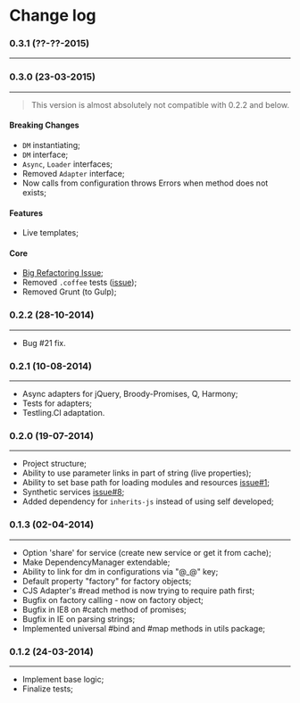 Change log
==========

### 0.3.1 (??-??-2015)
______________________


### 0.3.0 (23-03-2015)
______________________

> This version is almost absolutely not compatible with 0.2.2 and below.

#### Breaking Changes

+ `DM` instantiating;
+ `DM` interface;
+ `Async`, `Loader` interfaces;
+ Removed `Adapter` interface;
+ Now calls from configuration throws Errors when method does not exists;

#### Features

+ Live templates;

#### Core

+ [Big Refactoring Issue](https://github.com/gobwas/dm.js/issues/10);
+ Removed `.coffee` tests ([issue](https://github.com/gobwas/dm.js/issues/5));
+ Removed Grunt (to Gulp);

### 0.2.2 (28-10-2014)
______________________

+ Bug #21 fix.

### 0.2.1 (10-08-2014)
______________________

+ Async adapters for jQuery, Broody-Promises, Q, Harmony;
+ Tests for adapters;
+ Testling.CI adaptation.

### 0.2.0 (19-07-2014)
______________________

+ Project structure;
+ Ability to use parameter links in part of string (live properties);
+ Ability to set base path for loading modules and resources [issue#1](https://github.com/gobwas/dm.js/issues/1);
+ Synthetic services [issue#8](https://github.com/gobwas/dm.js/issues/8);
+ Added dependency for `inherits-js` instead of using self developed;

### 0.1.3 (02-04-2014)
______________________

+ Option 'share' for service (create new service or get it from cache);
+ Make DependencyManager extendable;
+ Ability to link for dm in configurations via "@_@" key;
+ Default property "factory" for factory objects;
+ CJS Adapter's #read method is now trying to require path first;
+ Bugfix on factory calling - now on factory object;
+ Bugfix in IE8 on #catch method of promises;
+ Bugfix in IE on parsing strings;
+ Implemented universal #bind and #map methods in utils package;


### 0.1.2 (24-03-2014)
______________________

+ Implement base logic;
+ Finalize tests;
